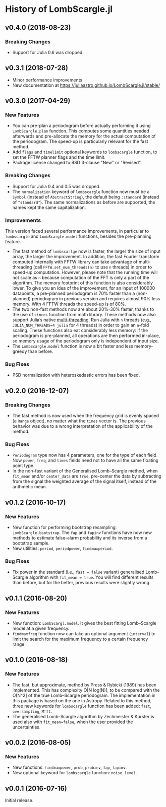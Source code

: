 History of LombScargle.jl
=========================

v0.4.0 (2018-08-23)
-------------------

### Breaking Changes

* Support for Julia 0.6 was dropped.

v0.3.1 (2018-07-28)
-------------------

* Minor performance improvements
* New documentation at https://juliaastro.github.io/LombScargle.jl/stable/

v0.3.0 (2017-04-29)
-------------------

### New Features

* You can pre-plan a periodogram before actually performing it using
  `LombScargle.plan` function.  This computes some quantities needed afterwards
  and pre-allocate the memory for the actual computation of the periodogram.
  The speed-up is particularly relevant for the fast method.
* Add `flags` and `timelimit` optional keywords to `lombscargle` function, to
  set the FFTW planner flags and the time limit.
* Package license changed to BSD 3-clause "New" or "Revised".

### Breaking Changes

* Support for Julia 0.4 and 0.5 was dropped.
* The `normalization` keyword of `lombscargle` function now must be a `Symbol`
  (instead of `AbstractString`), the default being `:standard` (instead of
  `"standard"`).  The same normalizations as before are supported, the names
  kept the same capitalization.

### Improvements

This version faced several performance improvements, in particular to
`lombscargle` and `LombScargle.model` functions, besides the pre-planning
feature.

* The fast method of `lombscarlge` now is faster, the larger the size of input
  array, the larger the improvement.  In addition, the fast Fourier transform
  computed internally with FFTW library can take advantage of multi-threading
  (call `FFTW.set_num_threads(n)` to use `n` threads) in order to speed-up
  computation.  However, please note that the running time will not scale as `n`
  because computation of the FFT is only a part of the algorithm.  The memory
  footprint of this function is also considerably lower.  To give you an idea of
  the improvement, for an input of 100000 datapoints, a pre-planned periodogram
  is 70% faster than a (non-planned) periodogram in previous version and
  requires almost 90% less memory.  With 4 FFTW threads the speed-up is of 80%.
* The two non-fast methods now are about 20%-30% faster, thanks to the use of
  `sincos` function from math library.  These methods now also support Julia’s
  native
  [multi-threading](http://docs.julialang.org/en/stable/manual/parallel-computing/#multi-threading-experimental).
  Run Julia with `n` threads (e.g., `JULIA_NUM_THREADS=4 julia` for 4 threads)
  in order to gain an `n`-fold scaling.  These functions also eat considerably
  less memory: if the periodogram is pre-planned, all operations are then
  performed in-place, so memory usage of the periodogram only is independent of
  input size.
* The `LombScargle.model` function is now a bit faster and less memory-greedy
  than before.

### Bug Fixes

* PSD normalization with heteroskedastic errors has been fixed.

v0.2.0 (2016-12-07)
-------------------

### Breaking Changes

* The fast method is now used when the frequency grid is evenly spaced (a
  `Range` object), no matter what the `times` vector is.  The previous behavior
  was due to a wrong interpretation of the applicability of the method.

### Bug Fixes

* `Periodogram` type now has 4 parameters, one for the type of each field.  Now
  `power`, `freq`, and `times` fields need not to have all the same floating
  point type.
* In the non-fast variant of the Generalised Lomb–Scargle method, when
  `fit_mean` and/or `center_data` are `true`, pre-center the data by subtracting
  from the signal the weighted average of the signal itself, instead of the
  arithmetic mean.

v0.1.2 (2016-10-17)
-------------------

### New Features

* New function for performing bootstrap resampling: `LombScargle.bootstrap`.
  The `fap` and `fapinv` functions have now new methods to estimate false-alarm
  probability and its inverse from a bootstrap sample.
* New utilities: `period`, `periodpower`, `findmaxperiod`.

### Bug Fixes

* Fix power in the standard (i.e., `fast = false` variant) generalised
  Lomb–Scargle algorithm with `fit_mean = true`.  You will find different
  results than before, but for the better, previous results were slightly wrong.

v0.1.1 (2016-08-20)
-------------------

### New Features

* New function: `LombScargl.model`.  It gives the best fitting Lomb–Scargle
  model at a given frequency.
* `findmaxfreq` function now can take an optional argument (`interval`) to limit
  the search for the maximum frequency to a certain frequency range.

v0.1.0 (2016-08-18)
-------------------

### New Features

* The fast, but approximate, method by Press & Rybicki (1989) has been
  implemented.  This has complexity O[N log(N)], to be compared with the O[N^2]
  of the true Lomb–Scargle periodogram.  The implementation in this package is
  based on the one in Astropy.  Related to this method, three new keywords for
  `lombscargle` function has been added: `fast`, `oversampling`, `Mfft`.
* The generalised Lomb–Scargle algorithm by Zechmeister & Kürster is used also
  with `fit_mean=false`, when the user provided the uncertainties.

v0.0.2 (2016-08-05)
-------------------

### New Features

* New functions: `findmaxpower`, `prob`, `probinv`, `fap`, `fapinv`.
* New optional keyword for `lombscargle` function: `noise_level`.

v0.0.1 (2016-07-16)
-------------------

Initial release.
